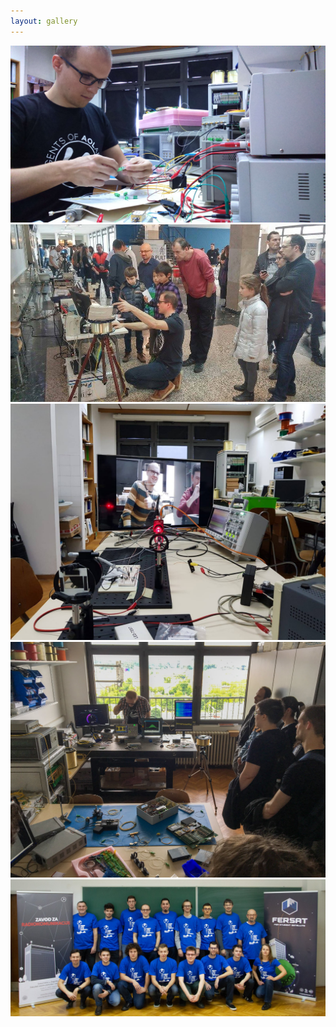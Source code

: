 ```yaml
---
layout: gallery
---
```


![](/imgs/sl_1.jpg)
![](/imgs/sl_2.jpg)
![](/imgs/sl_3.jpg)
![](/imgs/sl_4.jpg)
![](/imgs/sl_5.jpg)